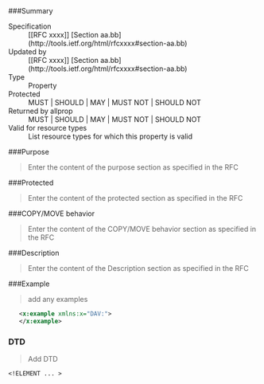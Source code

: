 <!-- --- title: property template -->

<div id="summary-box" markdown="1">
###Summary

<dl>
<dt>Specification</dt>
<!-- insert the RFC number and the link to the original specification of this property -->
<dd markdown="1">[[RFC xxxx]]
[Section aa.bb](http://tools.ietf.org/html/rfcxxxx#section-aa.bb)
</dd>
<dt>Updated by</dt>
<!-- insert the RFC number and the link to the updating specification or remove this section -->
<dd markdown="1">[[RFC xxxx]]
[Section aa.bb](http://tools.ietf.org/html/rfcxxxx#section-aa.bb)
</dd>
<dt>Type</dt>
<dd markdown="1">Property
</dd>
<dt>Protected</dt>
<dd markdown="1">MUST | SHOULD | MAY | MUST NOT | SHOULD NOT
</dd>
<dt>Returned by allprop</dt>
<dd markdown="1">MUST | SHOULD | MAY | MUST NOT | SHOULD NOT
</dd>
<dt>Valid for resource types</dt>
<dd markdown="1">List resource types for which this property is valid
</dd>
</dl>

</div>

<!-- below is a list of common sections for property definitions. Adjust the list as needed. Don't forget to block-quote any text that's copied from the RFC -->

###Purpose
> Enter the content of the purpose section as specified in the RFC

###Protected
> Enter the content of the protected section as specified in the RFC

###COPY/MOVE behavior
> Enter the content of the COPY/MOVE behavior section as specified in the RFC

###Description
> Enter the content of the Description section as specified in the RFC

###Example
> add any examples
>
```xml
   <x:example xmlns:x="DAV:">
   </x:example>
```

### DTD
> Add DTD
```
<!ELEMENT ... >
```
